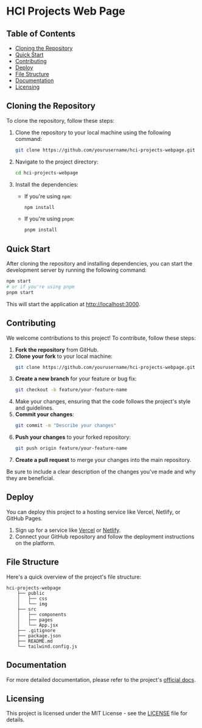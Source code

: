 # HCI Projects Web Page

## Table of Contents

- [Cloning the Repository](#cloning-the-repository)
- [Quick Start](#quick-start)
- [Contributing](#contributing)
- [Deploy](#deploy)
- [File Structure](#file-structure)
- [Documentation](#documentation)
- [Licensing](#licensing)

## Cloning the Repository

To clone the repository, follow these steps:

1. Clone the repository to your local machine using the following command:
   ```bash
   git clone https://github.com/yourusername/hci-projects-webpage.git
   ```

2. Navigate to the project directory:
   ```bash
   cd hci-projects-webpage
   ```

3. Install the dependencies:
   - If you're using `npm`:
     ```bash
     npm install
     ```
   - If you're using `pnpm`:
     ```bash
     pnpm install
     ```

## Quick Start

After cloning the repository and installing dependencies, you can start the development server by running the following command:

```bash
npm start
# or if you're using pnpm
pnpm start
```

This will start the application at [http://localhost:3000](http://localhost:3000).

## Contributing

We welcome contributions to this project! To contribute, follow these steps:

1. **Fork the repository** from GitHub.
2. **Clone your fork** to your local machine:
   ```bash
   git clone https://github.com/yourusername/hci-projects-webpage.git
   ```
3. **Create a new branch** for your feature or bug fix:
   ```bash
   git checkout -b feature/your-feature-name
   ```
4. Make your changes, ensuring that the code follows the project's style and guidelines.
5. **Commit your changes**:
   ```bash
   git commit -m "Describe your changes"
   ```
6. **Push your changes** to your forked repository:
   ```bash
   git push origin feature/your-feature-name
   ```
7. **Create a pull request** to merge your changes into the main repository.

Be sure to include a clear description of the changes you've made and why they are beneficial.

## Deploy

You can deploy this project to a hosting service like Vercel, Netlify, or GitHub Pages.

1. Sign up for a service like [Vercel](https://vercel.com/) or [Netlify](https://www.netlify.com/).
2. Connect your GitHub repository and follow the deployment instructions on the platform.

## File Structure

Here's a quick overview of the project's file structure:

```
hci-projects-webpage
    ├── public
    │   ├── css
    │   └── img
    ├── src
    │   ├── components
    │   ├── pages
    │   └── App.jsx
    ├── .gitignore
    ├── package.json
    ├── README.md
    └── tailwind.config.js
```

## Documentation

For more detailed documentation, please refer to the project's [official docs](https://example.com/docs).

## Licensing

This project is licensed under the MIT License - see the [LICENSE](LICENSE) file for details.
